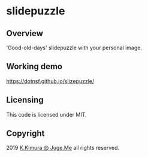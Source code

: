 # slidepuzzle

## Overview

'Good-old-days' slidepuzzle with your personal image.


## Working demo

https://dotnsf.github.io/slizepuzzle/


## Licensing

This code is licensed under MIT.


## Copyright

2019  [K.Kimura @ Juge.Me](https://github.com/dotnsf) all rights reserved.
